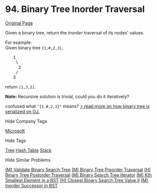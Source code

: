 # 94. Binary Tree Inorder Traversal

[Original Page](https://leetcode.com/problems/binary-tree-inorder-traversal/)

Given a binary tree, return the _inorder_ traversal of its nodes' values.

For example:  
Given binary tree `{1,#,2,3}`,  

<pre>   1
    \
     2
    /
   3
</pre>

return `[1,3,2]`.

**Note:** Recursive solution is trivial, could you do it iteratively?

confused what `"{1,#,2,3}"` means? [> read more on how binary tree is serialized on OJ.](#)

<div class="spoilers" style="display: none;">  
**OJ's Binary Tree Serialization:**

The serialization of a binary tree follows a level order traversal, where '#' signifies a path terminator where no node exists below.

Here's an example:  

<pre>   1
  / \
 2   3
    /
   4
    \
     5
</pre>

The above binary tree is serialized as `"{1,2,3,#,#,4,#,#,5}"`.</div>

<div>

<div id="company_tags" class="btn btn-xs btn-warning">Hide Company Tags</div>

<span class="hidebutton" style="display: inline;">[Microsoft](/company/microsoft/)</span></div>

<div>

<div id="tags" class="btn btn-xs btn-warning">Hide Tags</div>

<span class="hidebutton" style="display: inline;">[Tree](/tag/tree/) [Hash Table](/tag/hash-table/) [Stack](/tag/stack/)</span></div>

<div>

<div id="similar" class="btn btn-xs btn-warning">Hide Similar Problems</div>

<span class="hidebutton" style="display: inline;">[(M) Validate Binary Search Tree](/problems/validate-binary-search-tree/) [(M) Binary Tree Preorder Traversal](/problems/binary-tree-preorder-traversal/) [(H) Binary Tree Postorder Traversal](/problems/binary-tree-postorder-traversal/) [(M) Binary Search Tree Iterator](/problems/binary-search-tree-iterator/) [(M) Kth Smallest Element in a BST](/problems/kth-smallest-element-in-a-bst/) [(H) Closest Binary Search Tree Value II](/problems/closest-binary-search-tree-value-ii/) [(M) Inorder Successor in BST](/problems/inorder-successor-in-bst/)</span></div>
